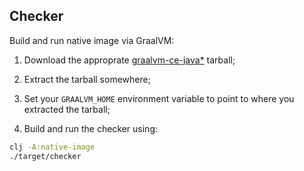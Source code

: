 ## Checker

Build and run native image via GraalVM:

  1. Download the approprate
     [graalvm-ce-java*](https://github.com/graalvm/graalvm-ce-builds/releases)
     tarball;

  2. Extract the tarball somewhere;

  3. Set your `GRAALVM_HOME` environment variable to point to where you
     extracted the tarball;

  4. Build and run the checker using:

```bash
clj -A:native-image
./target/checker
```
